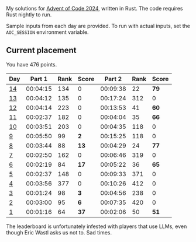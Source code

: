 My solutions for [Advent of Code 2024](https://adventofcode.com/2024), written in Rust. The code requires Rust nightly to run.

Sample inputs from each day are provided. To run with actual inputs, set the `AOC_SESSION` environment variable.

## Current placement

You have 476 points.

| Day                                           | Part 1   | Rank | Score    | Part 2   | Rank | Score    |
|-----------------------------------------------|----------|------|----------|----------|------|----------|
| [14](https://adventofcode.com/2024/day/14)    | 00:04:15 | 134  | 0        | 00:09:38 | 22   | **79**   |
| [13](https://adventofcode.com/2024/day/13)    | 00:04:12 | 135  | 0        | 00:17:24 | 312  | 0        |
| [12](https://adventofcode.com/2024/day/12)    | 00:04:14 | 223  | 0        | 00:13:53 | 41   | **60**   |
| [11](https://adventofcode.com/2024/day/11)    | 00:02:37 | 182  | 0        | 00:04:04 | 35   | **66**   |
| [10](https://adventofcode.com/2024/day/10)    | 00:03:51 | 203  | 0        | 00:04:35 | 118  | 0        |
| [9](https://adventofcode.com/2024/day/9)      | 00:05:50 | 99   | **2**    | 00:15:25 | 118  | 0        |
| [8](https://adventofcode.com/2024/day/8)      | 00:03:44 | 88   | **13**   | 00:04:29 | 24   | **77**   |
| [7](https://adventofcode.com/2024/day/7)      | 00:02:50 | 162  | 0        | 00:06:46 | 319  | 0        |
| [6](https://adventofcode.com/2024/day/6)      | 00:02:19 | 84   | **17**   | 00:05:22 | 36   | **65**   |
| [5](https://adventofcode.com/2024/day/5)      | 00:02:37 | 148  | 0        | 00:09:33 | 371  | 0        |
| [4](https://adventofcode.com/2024/day/4)      | 00:03:56 | 377  | 0        | 00:10:26 | 412  | 0        |
| [3](https://adventofcode.com/2024/day/3)      | 00:01:24 | 98   | **3**    | 00:04:56 | 238  | 0        |
| [2](https://adventofcode.com/2024/day/2)      | 00:03:00 | 95   | **6**    | 00:07:35 | 420  | 0        |
| [1](https://adventofcode.com/2024/day/1)      | 00:01:16 | 64   | **37**   | 00:02:06 | 50   | **51**   |

The leaderboard is unfortunately infested with players that use LLMs, even though Eric Wastl asks us not to. Sad times.
